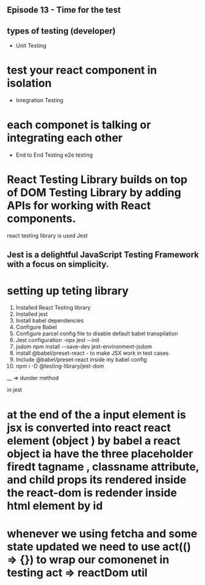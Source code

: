 ## Episode 13 - Time for the test

## types of testing (developer)

- Unit Testing

# test your react component in isolation

- Inregration Testing

# each componet is talking or integrating each other

- End to End Testing e2e testing

# React Testing Library builds on top of DOM Testing Library by adding APIs for working with React components.

react testing library is used Jest

## Jest is a delightful JavaScript Testing Framework with a focus on simplicity.

# setting up teting library

1. Installed React Testing library
2. Installed jest
3. Install babel dependencies
4. Configure Babel
5. Configure parcel config file to disable default babel transpilation
6. Jest configuration -npx jest --init
7. jsdom npm install --save-dev jest-environment-jsdom
8. install @babel/preset-react - to make JSX work in test cases
9. Include @babel/preset-react inside my babel config
10. npm i -D @testing-library/jest-dom

\_\_ => dunder method

in jest

# at the end of the a input element is jsx is converted into react react element (object ) by babel a react object ia have the three placeholder firedt tagname , classname attribute, and child props its rendered inside the react-dom is redender inside html element by id

# whenever we using fetcha and some state updated we need to use act(() => {}) to wrap our comonenet in testing act => reactDom util
